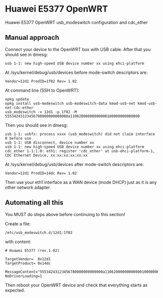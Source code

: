 Huawei E5377 OpenWRT
====================

Huawei E5377 OpenWRT usb_modeswitch configuration and cdc_ether

Manual approach
--------------------

Connect your device to the OpenWRT box with USB cable. After that you should see in dmesg:
```
usb 1-1: new high-speed USB device number xx using ehci-platform
```

At /sys/kernel/debug/usb/devices before mode-switch descriptors are:
```
Vendor=12d1 ProdID=1f02 Rev= 1.02
```

At command line (SSH to OpenWRT):
```
opkg update
opkg install usb-modeswitch usb-modeswitch-data kmod-usb-net kmod-usb-net-cdc-ether
usb_modeswitch -v 12d1 -p 1f02 -M 55534243123456780000000000000a11062000000000000100000000000000
```

Then you should see in dmesg:
```
usb 1-1: usbfs: process xxxx (usb_modeswitch) did not claim interface 0 before use
usb 1-1: USB disconnect, device number xx
usb 1-1: new high-speed USB device number xx using ehci-platform
cdc_ether 1-1:1.0: eth1: register 'cdc_ether' at usb-ehci-platform-1, CDC Ethernet Device, xx:xx:xx:xx:xx:xx
```

At /sys/kernel/debug/usb/devices after mode-switch descriptors are:
```
Vendor=12d1 ProdID=14dc Rev= 1.02
```

Then use your eth1 interface as a WAN device (mode DHCP) just as it is any other network adapter.

Automating all this
--------------------

You MUST do steps above before continuing to this section!

Create a file:
```
/etc/usb_modeswitch.d/12d1:1f02
```
with content:
```
# Huawei E5377 (rev.1.02)

TargetVendor=  0x12d1
TargetProduct= 0x14dc

MessageContent="55534243123456780000000000000a11062000000000000100000000000000"
NoDriverLoading=1
```

Then reboot your OpenWRT device and check that everything starts as expected.
